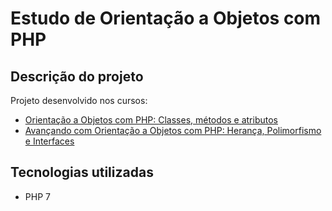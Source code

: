 # Estudo de Orientação a Objetos com PHP

## Descrição do projeto
Projeto desenvolvido nos cursos: 
- [Orientação a Objetos com PHP: Classes, métodos e atributos](https://cursos.alura.com.br/course/php-oo-classes-metodos-atributos)
- [Avançando com Orientação a Objetos com PHP: Herança, Polimorfismo e Interfaces](https://cursos.alura.com.br/course/php-oo-heranca-polimorfirmo-interfaces)

## Tecnologias utilizadas
- PHP 7
